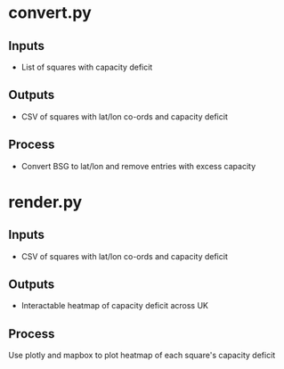 # convert.py
## Inputs
- List of squares with capacity deficit
## Outputs
- CSV of squares with lat/lon co-ords and capacity deficit
## Process
- Convert BSG to lat/lon and remove entries with excess capacity

# render.py
## Inputs
- CSV of squares with lat/lon co-ords and capacity deficit
## Outputs
- Interactable heatmap of capacity deficit across UK
## Process
Use plotly and mapbox to plot heatmap of each square's capacity deficit